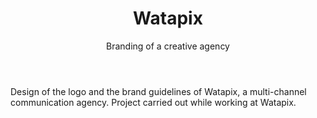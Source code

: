 ---
layout: projects
type: identity
featured: 
color: '#00AEC7'

# info
title: Watapix
subtitle: Branding of a creative agency
body: Design of the logo and the brand guidelines of Watapix, a multi-channel communication agency. Project carried out while working at Watapix.
category: Identity

# meta
client: Watapix
link: http://www.watapix.com/
tags: 
  - tag: 
  - tag: 
  - tag: 

# content
video_id: 

---
